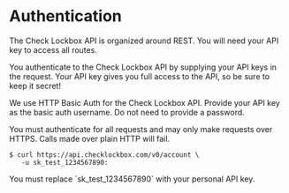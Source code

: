 # Authentication

The Check Lockbox API is organized around REST. You will need your API key to access all routes.

You authenticate to the Check Lockbox API by supplying your API keys in the request. Your API key gives you full access to the API, so be sure to keep it secret!

We use HTTP Basic Auth for the Check Lockbox API. Provide your API key as the basic auth username. Do not need to provide a password.

You must authenticate for all requests and may only make requests over HTTPS. Calls made over plain HTTP will fail.


```shell
$ curl https://api.checklockbox.com/v0/account \
   -u sk_test_1234567890:
```

<aside class="notice">
You must replace `sk_test_1234567890` with your personal API key.
</aside>
